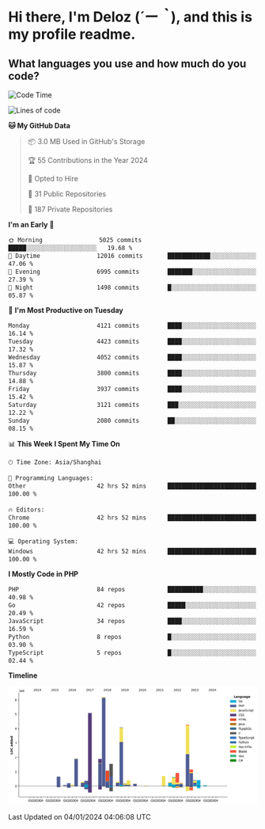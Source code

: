 # **Hi there, I'm Deloz (*´ー｀*), and this is my profile readme.**

## **What languages you use and how much do you code?**

<!--START_SECTION:waka-->
![Code Time](http://img.shields.io/badge/Code%20Time-3%2C115%20hrs%2054%20mins-blue)

![Lines of code](https://img.shields.io/badge/From%20Hello%20World%20I%27ve%20Written-33.4%20million%20lines%20of%20code-blue)

**🐱 My GitHub Data** 

> 📦 3.0 MB Used in GitHub's Storage 
 > 
> 🏆 55 Contributions in the Year 2024
 > 
> 💼 Opted to Hire
 > 
> 📜 31 Public Repositories 
 > 
> 🔑 187 Private Repositories 
 > 
**I'm an Early 🐤** 

```text
🌞 Morning                5025 commits        █████░░░░░░░░░░░░░░░░░░░░   19.68 % 
🌆 Daytime                12016 commits       ████████████░░░░░░░░░░░░░   47.06 % 
🌃 Evening                6995 commits        ███████░░░░░░░░░░░░░░░░░░   27.39 % 
🌙 Night                  1498 commits        █░░░░░░░░░░░░░░░░░░░░░░░░   05.87 % 
```
📅 **I'm Most Productive on Tuesday** 

```text
Monday                   4121 commits        ████░░░░░░░░░░░░░░░░░░░░░   16.14 % 
Tuesday                  4423 commits        ████░░░░░░░░░░░░░░░░░░░░░   17.32 % 
Wednesday                4052 commits        ████░░░░░░░░░░░░░░░░░░░░░   15.87 % 
Thursday                 3800 commits        ████░░░░░░░░░░░░░░░░░░░░░   14.88 % 
Friday                   3937 commits        ████░░░░░░░░░░░░░░░░░░░░░   15.42 % 
Saturday                 3121 commits        ███░░░░░░░░░░░░░░░░░░░░░░   12.22 % 
Sunday                   2080 commits        ██░░░░░░░░░░░░░░░░░░░░░░░   08.15 % 
```


📊 **This Week I Spent My Time On** 

```text
🕑︎ Time Zone: Asia/Shanghai

💬 Programming Languages: 
Other                    42 hrs 52 mins      █████████████████████████   100.00 % 

🔥 Editors: 
Chrome                   42 hrs 52 mins      █████████████████████████   100.00 % 

💻 Operating System: 
Windows                  42 hrs 52 mins      █████████████████████████   100.00 % 
```

**I Mostly Code in PHP** 

```text
PHP                      84 repos            ██████████░░░░░░░░░░░░░░░   40.98 % 
Go                       42 repos            █████░░░░░░░░░░░░░░░░░░░░   20.49 % 
JavaScript               34 repos            ████░░░░░░░░░░░░░░░░░░░░░   16.59 % 
Python                   8 repos             █░░░░░░░░░░░░░░░░░░░░░░░░   03.90 % 
TypeScript               5 repos             █░░░░░░░░░░░░░░░░░░░░░░░░   02.44 % 
```



**Timeline**

![Lines of Code chart](https://raw.githubusercontent.com/deloz/deloz/main/assets/bar_graph.png)


 Last Updated on 04/01/2024 04:06:08 UTC
<!--END_SECTION:waka-->
